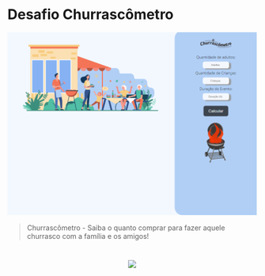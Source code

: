 # Desafio Churrascômetro

![Churrascômetro](./assets/print.png)

> Churrascômetro - Saiba o quanto comprar para fazer aquele churrasco com a família e os amigos!

<h1>

<h3 align="center">
      <a href="https://davidsonmarra.github.io/Churrascometro/">
        <img  src="https://img.shields.io/badge/-ACCESS%20THE%20PROJECT-1100FF?&style=for-the-badge&logoColor=fff"/>
      </a>
</h3>